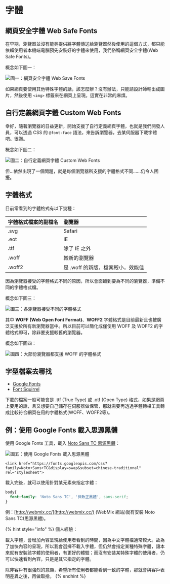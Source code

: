 # 字體

## 網頁安全字體 Web Safe Fonts

在早期，瀏覽器並沒有能夠提供將字體傳送給瀏覽器然後使用的這個方式，都只能依賴使用者本機端電腦預先安裝好的字體來使用，我們俗稱網頁安全字體\(Web Safe Fonts\)。

概念如下圖一：

![&#x5716;&#x4E00;&#xFF1A;&#x7DB2;&#x9801;&#x5B89;&#x5168;&#x5B57;&#x9AD4; Web Save Fonts](../../.gitbook/assets/web_safe_fonts.png)

​如果網頁要使用其他特殊字體的話，該怎麼辦？沒有辦法，只能請設計師輸出成圖片，然後使用 `<img>` 標籤來在網頁上呈現。這實在非常的麻煩。

## 自行定義網頁字體 Custom Web Fonts

幸好，隨著瀏覽器的日益更新，開始支援了自行定義網頁字體，也就是我們開發人員，可以透過 CSS 的 `@font-face` 語法，來告訴瀏覽器，去某伺服器下載字體吧。很讚。

概念如下圖二：

![&#x5716;&#x4E8C;&#xFF1A;&#x81EA;&#x884C;&#x5B9A;&#x7FA9;&#x7DB2;&#x9801;&#x5B57;&#x9AD4; Custom Web Fonts](../../.gitbook/assets/custom_web_fonts.png)

但…依然出現了一個問題，就是每個瀏覽器所支援的字體格式不同……仍令人困擾。

## 字體格式

目前常看到的字體格式有以下幾種：

| 字體格式檔案的副檔名 | 瀏覽器 |
| :--- | :--- |
| .svg | Safari |
| .eot | IE |
| .ttf | 除了 IE 之外 |
| .woff | 較新的瀏覽器 |
| .woff2 | 是 .woff 的新版，檔案較小，效能佳 |

因為瀏覽器接受的字體格式不同的原因，所以會面臨到要為不同的瀏覽器，準備不同的字體格式檔。

概念如下圖三：

![&#x5716;&#x4E09;&#xFF1A;&#x5404;&#x700F;&#x89BD;&#x5668;&#x63A5;&#x53D7;&#x4E0D;&#x540C;&#x7684;&#x5B57;&#x9AD4;&#x683C;&#x5F0F;](../../.gitbook/assets/custom_web_fonts_font_file.png)

其中 **WOFF \(Web Open Font Format\)**、**WOFF2** 字體格式是目前最新且也被廣泛支援於所有新瀏覽器當中。所以目前可以簡化成僅使用 WOFF 及 WOFF2 的字體格式即可，除非要支援較舊的瀏覽器。

概念如下圖四：

![&#x5716;&#x56DB;&#xFF1A;&#x5927;&#x90E8;&#x4EFD;&#x700F;&#x89BD;&#x5668;&#x90FD;&#x652F;&#x63F4; WOFF &#x7684;&#x5B57;&#x9AD4;&#x683C;&#x5F0F;](../../.gitbook/assets/custom_web_fonts_woff_file.png)

## 字型檔案去哪找

* [Google Fonts](https://fonts.google.com)
* [Font Squirrel](https://www.fontsquirrel.com/)

下載的檔案一般可能會是 .ttf \(True Type\) 或 .otf \(Open Type\) 格式，如果是網頁上要用的話，且又想要自己儲存在伺服器做保管，那就需要再透過字體轉檔工具轉成比較符合網頁在用的字體格式\(WOFF、WOFF2等\)。

## 例：使用 Google Fonts 載入思源黑體

使用 Google Fonts 工具，載入 [Noto Sans TC 思源黑體](https://fonts.google.com/?subset=chinese-traditional&selection.family=Noto+Sans+TC)：

![&#x5716;&#x4E94;&#xFF1A;&#x4F7F;&#x7528; Google Fonts &#x8F09;&#x5165;&#x601D;&#x6E90;&#x9ED1;&#x9AD4;](../../.gitbook/assets/noto_sans_tc.png)

```markup
<link href="https://fonts.googleapis.com/css?family=Noto+Sans+TC&display=swap&subset=chinese-traditional" rel="stylesheet">
```

載入完後，就可以使用針對某元素來指定字體：

```css
body{
  font-family: 'Noto Sans TC', '微軟正黑體', sans-serif;
}
```

例：[http://webmix.cc/](http://webmix.cc/) \(WebMix 網站\)就有安裝 Noto Sans TC\(思源黑體\)。

{% hint style="info" %}
個人經驗：

載入字體，會增加內容呈現給使用者看到的時間，因為中文字體檔通常較大。故為了加快內容的呈現，所以我會選擇不載入字體，但仍然會指定某種特殊字體，讓本來就有安裝該字體的使用者，有更好的體驗；而沒有安裝某特殊字體的使用者，仍可以快速看到內容，只是是其它指定的字體。

除非客戶有很強烈的意願，希望所有使用者都能看到一致的字體，那就會與客戶表明差異之後，再做取捨。
{% endhint %}

